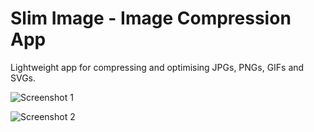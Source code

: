 # Slim Image - Image Compression App
Lightweight app for compressing and optimising JPGs, PNGs, GIFs and SVGs.

![Screenshot 1](https://slimimage.interactiveinception.com/images/Screenshots/start-view.png)

![Screenshot 2](https://slimimage.interactiveinception.com/images/Screenshots/finished-view.png)
